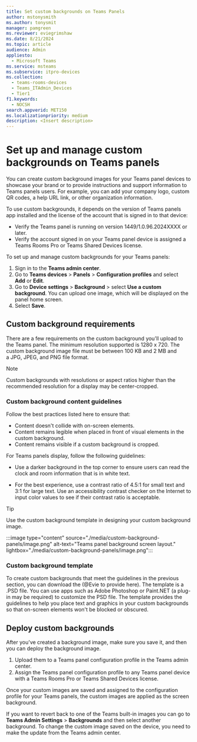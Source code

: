 ```yaml
---
title: Set custom backgrounds on Teams Panels
author: mstonysmith
ms.author: tonysmit
manager: pamgreen
ms.reviewer: eviegrimshaw
ms.date: 8/21/2024
ms.topic: article
audience: Admin
appliesto: 
  - Microsoft Teams
ms.service: msteams
ms.subservice: itpro-devices
ms.collection: 
  - teams-rooms-devices
  - Teams_ITAdmin_Devices
  - Tier1
f1.keywords: 
  - NOCSH
search.appverid: MET150
ms.localizationpriority: medium
description: <Insert description>
---
```

# Set up and manage custom backgrounds on Teams panels

You can create custom background images for your Teams panel devices to showcase your brand or to provide instructions and support information to Teams panels users. For example, you can add your company logo, custom QR codes, a help URL link, or other organization information.

To use custom backgrounds, it depends on the version of Teams panels app installed and the license of the account that is signed in to that device:

- Verify the Teams panel is running on version 1449/1.0.96.2024XXXX or later.
- Verify the account signed in on your Teams panel device is assigned a Teams Rooms Pro or Teams Shared Devices license.

To set up and manage custom backgrounds for your Teams panels:

1. Sign in to the **Teams admin center**.
2. Go to **Teams devices** > **Panels** > **Configuration profiles** and select **Add** or **Edit**.
3. Go to **Device settings** > **Background** > select **Use a custom background**. You can upload one image, which will be displayed on the panel home screen.
4. Select **Save**.

## Custom background requirements

There are a few requirements on the custom background you'll upload to the Teams panel. The minimum resolution supported is 1280 x 720. The custom background image file must be between 100 KB and 2 MB and a JPG, JPEG, and PNG file format.  

> [!NOTE]
> Custom backgrounds with resolutions or aspect ratios higher than the recommended resolution for a display may be center-cropped.

### Custom background content guidelines

Follow the best practices listed here to ensure that:

- Content doesn't collide with on-screen elements.
- Content remains legible when placed in front of visual elements in the custom background.
- Content remains visible if a custom background is cropped.

For Teams panels display, follow the following guidelines:

- Use a darker background in the top corner to ensure users can read the clock and room information that is in white text.

- For the best experience, use a contrast ratio of 4.5:1 for small text and 3:1 for large text. Use an accessibility contrast checker on the Internet to input color values to see if their contrast ratio is acceptable.

> [!TIP]
> Use the custom background template in designing your custom background image.

:::image type="content" source="./media/custom-background-panels/image.png" alt-text="Teams panel background screen layout." lightbox="./media/custom-background-panels/image.png":::

### Custom background template

To create custom backgrounds that meet the guidelines in the previous section, you can download the (@Evie to provide here). The template is a .PSD file. You can use apps such as Adobe Photoshop or Paint.NET (a plug-in may be required) to customize the PSD file. The template provides the guidelines to help you place text and graphics in your custom backgrounds so that on-screen elements won't be blocked or obscured.

## Deploy custom backgrounds

After you've created a background image, make sure you save it, and then you can deploy the background image.

1. Upload them to a Teams panel configuration profile in the Teams admin center.
2. Assign the Teams panel configuration profile to any Teams panel device with a Teams Rooms Pro or Teams Shared Devices license.

Once your custom images are saved and assigned to the configuration profile for your Teams panels, the custom images are applied as the screen background.

If you want to revert back to one of the Teams built-in images you can go to **Teams Admin Settings** > **Backgrounds** and then select another background. To change the custom image saved on the device, you need to make the update from the Teams admin center.
